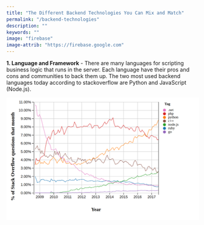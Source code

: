 ```yaml
---
title: "The Different Backend Technologies You Can Mix and Match"
permalink: "/backend-technologies"
description: ""
keywords: ""
image: "firebase"
image-attrib: "https://firebase.google.com"
---
```


**1. Language and Framework** - There are many languages for scripting business logic that runs in the server. Each language have their pros and cons and communities to back them up. The two most used backend languages today according to stackoverflow are Python and JavaScript (Node.js).

![](/assets/images/screenshots/stackoverflow_trends.png)

